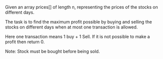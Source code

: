Given an array prices[] of length n, representing the prices of the stocks on different days. 


The task is to find the maximum profit possible by buying and selling the stocks on different days when at most one transaction is allowed.


Here one transaction means 1 buy + 1 Sell. If it is not possible to make a profit then return 0.


Note: Stock must be bought before being sold.
